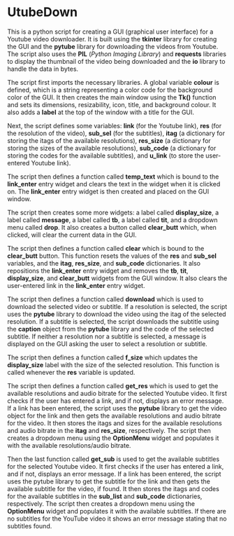 # UtubeDown

This is a python script for creating a GUI (graphical user interface) for a Youtube video downloader. It is built using the **tkinter** library for creating the GUI and the **pytube** library for downloading the videos from Youtube. The script also uses the **PIL** (_Python Imaging Library_) and **requests** libraries to display the thumbnail of the video being downloaded and the **io** library to handle the data in bytes.

The script first imports the necessary libraries. A global variable **colour** is defined, which is a string representing a color code for the background color of the GUI. It then creates the main window using the **Tk()** function and sets its dimensions, resizability, icon, title, and background colour. It also adds a **label** at the top of the window with a title for the GUI.

Next, the script defines some variables: **link** (for the Youtube link), **res** (for the resolution of the video), **sub_sel** (for the subtitles), **itag** (a dictionary for storing the itags of the available resolutions), **res_size** (a dictionary for storing the sizes of the available resolutions), **sub_code** (a dictionary for storing the codes for the available subtitles), and **u_link** (to store the user-entered Youtube link).

The script then defines a function called **temp_text** which is bound to the **link_enter** entry widget and clears the text in the widget when it is clicked on. The **link_enter** entry widget is then created and placed on the GUI window.

The script then creates some more widgets: a label called **display_size**, a label called **message**, a label called **tb**, a label called **tit**, and a dropdown menu called **drop**. It also creates a button called **clear_butt** which, when clicked, will clear the current data in the GUI.

The script then defines a function called **clear** which is bound to the **clear_butt** button. This function resets the values of the **res** and **sub_sel** variables, and the **itag**, **res_size**, and **sub_code** dictionaries. It also repositions the **link_enter** entry widget and removes the **tb**, **tit**, **display_size**, and **clear_butt** widgets from the GUI window. It also clears the user-entered link in the **link_enter** entry widget.

The script then defines a function called **download** which is used to download the selected video or subtitle. If a resolution is selected, the script uses the **pytube** library to download the video using the itag of the selected resolution. If a subtitle is selected, the script downloads the subtitle using the **caption** object from the **pytube** library and the code of the selected subtitle. If neither a resolution nor a subtitle is selected, a message is displayed on the GUI asking the user to select a resolution or subtitle.

The script then defines a function called **f_size** which updates the **display_size** label with the size of the selected resolution. This function is called whenever the **res** variable is updated.

The script then defines a function called **get_res** which is used to get the available resolutions and audio bitrate for the selected Youtube video. It first checks if the user has entered a link, and if not, displays an error message. If a link has been entered, the script uses the **pytube** library to get the video object for the link and then gets the available resolutions and audio bitrate for the video. It then stores the itags and sizes for the available resolutions and audio bitrate in the **itag** and **res_size**, respectively. The script then creates a dropdown menu using the **OptionMenu** widget and populates it with the available resolutions/audio bitrate.

Then the last function called **get_sub** is used to get the available subtitles for the selected Youtube video. It first checks if the user has entered a link, and if not, displays an error message. If a link has been entered, the script uses the pytube library to get the subtitle for the link and then gets the available subtitle for the video, if found. It then stores the itags and codes for the available subtitles in the **sub_list** and **sub_code** dictionaries, respectively. The script then creates a dropdown menu using the **OptionMenu** widget and populates it with the available subtitles. If there are no subtitles for the YouTube video it shows an error message stating that no subtitles found.
